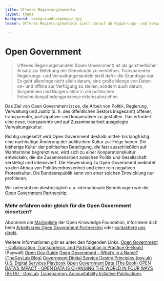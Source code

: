 ```yaml
---
title: Offenes Regierungshandeln
layout: thema
background: backgrounds/opengov.jpg
teaser: Offenes Regierungshandeln zielt darauf ab Regierungs- und Verwaltungshandeln transparenter und partizipativer zu gestalten.

---
```

# Open Government

>Offenes Regierungshandeln (Open Government) ist als ganzheitlicher Ansatz zur Belebung der Demokratie zu verstehen. Transparentes Regierungs- und Verwaltungshandeln stellt dafür die Grundlage dar. Es geht allerdings nicht allein darum, eine große Menge von Daten on- und offline zur Verfügung zu stellen, sondern auch darum, Bürgerinnen und Bürgern aktiv in die politischen Entscheidungsfindungprozesse miteinzubeziehen.

Das Ziel von Open Government ist es, die Arbeit von Politik, Regierung, Verwaltung und Justiz (d. h. des öffentlichen Sektors insgesamt) offener, transparenter, partizipativer und kooperativer zu gestalten. Das erfordert eine neue, transparente und auf Zusammenarbeit ausgelegte Verwaltungskultur.

Richtig umgesetzt wird Open Government deshalb mittel- bis langfristig eine nachhaltige Änderung der politischen Kultur zur Folge haben. Die bisherige Kultur der politischen Beteiligung, die fast ausschließlich auf Wahltermine begrenzt war, wird sich zu einer Kooperationskultur entwickeln, die die Zusammenarbeit zwischen Politik und Gesellschaft verstetigt und intensiviert. Die Hinwendung zu Open Government bedeutet so den Abbau von Politikverdrossenheit und einer rein negativen Protestkultur. Die Bundesrepublik kann von einer solchen Entwicklung nur profitieren.

Wir unterstützen diesbezüglich u.a. internationale Bemühungen wie die [Open Government Partnership](http://www.opengovpartnership.org/).

### Mehr erfahren oder gleich für die Open Government einsetzen?

Abonniere die [Mailingliste](https://lists.okfn.org/mailman/listinfo/okfn-de) der Open Knowledge Foundation, informiere dich beim [Arbeitskreis Open Government Partnership](http://www.opengovpartnership.de/) oder [kontaktiere uns direkt](mailto:info@okfn.de).

Weitere Informationen gibt es unter den folgenden Links:
[Open Government - Collaboration, Transparency, and Participation in Practice (E-Book)](http://shop.oreilly.com/product/9780596804367.do) (Paywall)
[Open Gov Guide](http://www.opengovguide.com/)
[Open Government – What’s in a Name? (TheGovLab Blog)](http://thegovlab.org/open-government-whats-in-a-name/)
[Government Digital Service Design Principles (gov.uk)](https://www.gov.uk/design-principles)
[U.S. Digital Services Playbook](https://playbook.cio.gov/)
[Open Government Data (The Book)](https://opengovdata.io/)
[OPEN DATA’S IMPACT - OPEN DATA IS CHANGING THE WORLD IN FOUR WAYS (BETA) - GovLab](http://odimpact.org/)
[Transparency Accountability Initiative Publications](http://www.transparency-initiative.org/publications)